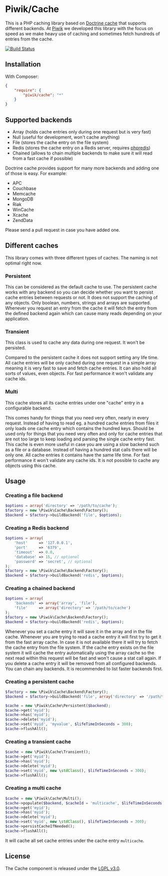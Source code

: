 # Piwik/Cache

This is a PHP caching library based on [Doctrine cache](https://github.com/doctrine/cache) that supports different backends. 
At [Piwik](http://piwik.org) we developed this library with the focus on speed as we make heavy use of caching and 
sometimes fetch hundreds of entries from the cache.

[![Build Status](https://travis-ci.org/piwik/component-cache.svg?branch=master)](https://travis-ci.org/piwik/component-cache)

## Installation

With Composer:

```json
{
    "require": {
        "piwik/cache": "*"
    }
}
```

## Supported backends
* Array (holds cache entries only during one request but is very fast)
* Null (useful for development, won't cache anything)
* File (stores the cache entry on the file system)
* Redis (stores the cache entry on a Redis server, requires [phpredis](https://github.com/nicolasff/phpredis))
* Chained (allows to chain multiple backends to make sure it will read from a fast cache if possible)

Doctrine cache provides support for many more backends and adding one of those is easy. For example:
* APC
* Couchbase
* Memcache
* MongoDB
* Riak
* WinCache
* Xcache
* ZendData

Please send a pull request in case you have added one. 

## Different caches

This library comes with three different types of caches. The naming is not optimal right now.

### Persistent

This can be considered as the default cache to use. The persistent cache works with any backend so you can decide
whether you want to persist cache entries between requests or not. It does not support the caching of any objects. 
Only boolean, numbers, strings and arrays are supported. Whenever you request an entry from the cache it will fetch the 
entry from the defined backend again which can cause many reads depending on your application.

### Transient

This class is used to cache any data during one request. It won't be persisted.

Compared to the persistent cache it does not support setting any life time. All cache entries will be only cached during 
one request in a simple array meaning it is very fast to save and fetch cache entries. It can also hold all sorts of 
values, even objects. For fast performance it won't validate any cache ids.

### Multi

This cache stores all its cache entries under one "cache" entry in a configurable backend.

This comes handy for things that you need very often, nearly in every request. Instead of having to read eg.
a hundred cache entries from files it only loads one cache entry which contains the hundred keys. Should be used only 
for things that you need very often and only for cache entries that are not too large to keep loading and parsing the 
single cache entry fast. This cache is even more useful in case you are using a slow backend such as a file or a database.
 Instead of having a hundred stat calls there will be only one. All cache entries it contains have the same life time. 
 For fast performance it won't validate any cache ids. It is not possible to cache any objects using this cache.

## Usage

### Creating a file backend

```php
$options = array('directory' => '/path/to/cache');
$factory = new \Piwik\Cache\Backend\Factory();
$backend = $factory->buildBackend('file', $options);
```

### Creating a Redis backend

```php
$options = array(
    'host'     => '127.0.0.1',
    'port'     => '6379',
    'timeout'  => 0.0,
    'database' => 15, // optional
    'password' => 'secret', // optional
);
$factory = new \Piwik\Cache\Backend\Factory();
$backend = $factory->buildBackend('redis', $options);
```

### Creating a chained backend

```php
$options = array(
    'backends' => array('array', 'file'),
    'file'     => array('directory' => '/path/to/cache')
);
$factory = new \Piwik\Cache\Backend\Factory();
$backend = $factory->buildBackend('redis', $options);
```

Whenever you set a cache entry it will save it in the array and in the file cache. Whenever you are trying to read a cache
entry it will first try to get it from the fast array cache. In case it is not available there it will try to fetch
the cache entry from the file system. If the cache entry exists on the file system it will cache the entry automatically
using the array cache so the next read within this request will be fast and won't cause a stat call again. If you delete
 a cache entry it will be removed from all configured backends. You can chain any backends. It is recommended to list 
 faster backends first.

### Creating a persistent cache

```php
$factory = new \Piwik\Cache\Backend\Factory();
$backend = $factory->buildBackend('file', array('directory' => '/path/to/cache'));

$cache = new \Piwik\Cache\Persistent($backend);
$cache->get('myid');
$cache->has('myid');
$cache->delete('myid');
$cache->set('myid', 'myvalue', $lifeTimeInSeconds = 300);
$cache->flushAll();
```

### Creating a transient cache

```php
$cache = new \Piwik\Cache\Transient();
$cache->get('myid');
$cache->has('myid');
$cache->delete('myid');
$cache->set('myid', new \stdClass(), $lifeTimeInSeconds = 300);
$cache->flushAll();
```

### Creating a multi cache

```php
$cache = new \Piwik\Cache\Multi();
$cache->populate($backend, $cacheId = 'multicache', $lifeTimeInSeconds = 300);
$cache->get('myid');
$cache->has('myid');
$cache->delete('myid');
$cache->set('myid', new \stdClass(), $lifeTimeInSeconds = 300);
$cache->persistCacheIfNeeded();
$cache->flushAll();
```

It will cache all set cache entries under the cache entry `multicache`.

## License

The Cache component is released under the [LGPL v3.0](http://choosealicense.com/licenses/lgpl-3.0/).
